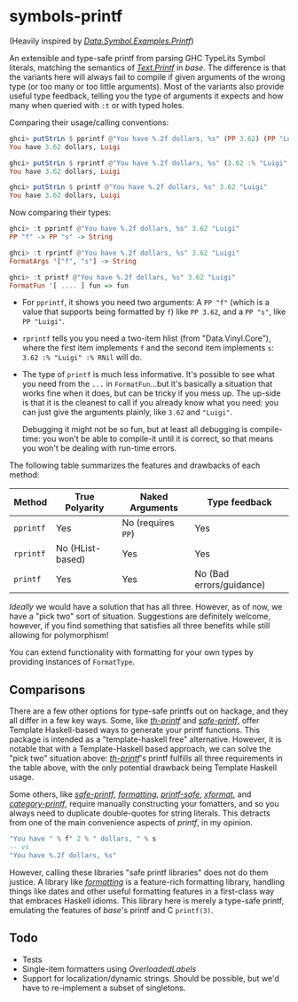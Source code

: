 # symbols-printf

(Heavily inspired by *[Data.Symbol.Examples.Printf][symbols]*)

[symbols]: https://hackage.haskell.org/package/symbols-0.3.0.0/docs/Data-Symbol-Examples-Printf.html

An extensible and type-safe printf from parsing GHC TypeLits Symbol literals,
matching the semantics of *[Text.Printf][]* in *base*.  The difference is that
the variants here will always fail to compile if given arguments of the wrong
type (or too many or too little arguments). Most of the variants also provide
useful type feedback, telling you the type of arguments it expects and how many
when queried with `:t` or with typed holes.

[Text.Printf]: https://hackage.haskell.org/package/base/docs/Text-Printf.html

Comparing their usage/calling conventions:

```haskell
ghci> putStrLn $ pprintf @"You have %.2f dollars, %s" (PP 3.62) (PP "Luigi")
You have 3.62 dollars, Luigi

ghci> putStrLn $ rprintf @"You have %.2f dollars, %s" (3.62 :% "Luigi" :% RNil)
You have 3.62 dollars, Luigi

ghci> putStrLn $ printf @"You have %.2f dollars, %s" 3.62 "Luigi"
You have 3.62 dollars, Luigi
```

Now comparing their types:

```haskell
ghci> :t pprintf @"You have %.2f dollars, %s" 3.62 "Luigi"
PP "f" -> PP "s" -> String

ghci> :t rprintf @"You have %.2f dollars, %s" 3.62 "Luigi"
FormatArgs '["f", "s"] -> String

ghci> :t printf @"You have %.2f dollars, %s" 3.62 "Luigi"
FormatFun '[ .... ] fun => fun
```

*   For `pprintf`, it shows you need two arguments: A `PP "f"` (which is a
    value that supports being formatted by `f`) like `PP 3.62`, and a `PP "s"`,
    like `PP "Luigi"`.
*   `rprintf` tells you you need a two-item hlist (from "Data.Vinyl.Core"),
    where the first item implements `f` and the second item implements `s`:
    `3.62 :% "Luigi" :% RNil` will do.
*   The type of `printf` is much less informative.  It's possible to see what
    you need from the `...` in `FormatFun`...but it's basically a situation
    that works fine when it does, but can be tricky if you mess up.  The
    up-side is that it is the cleanest to call if you already know what you
    need: you can just give the arguments plainly, like `3.62` and `"Luigi"`.

    Debugging it might not be so fun, but at least all debugging is
    compile-time: you won't be able to compile-it until it is correct, so that
    means you won't be dealing with run-time errors.

The following table summarizes the features and drawbacks of each
method:

| Method    | True Polyarity   | Naked Arguments    | Type feedback            |
| --------- | ---------------- | ------------------ | ------------------------ |
| `pprintf` | Yes              | No (requires `PP`) | Yes                      |
| `rprintf` | No (HList-based) | Yes                | Yes                      |
| `printf`  | Yes              | Yes                | No (Bad errors/guidance) |

*Ideally* we would have a solution that has all three.  However, as of now, we
have a "pick two" sort of situation.  Suggestions are definitely welcome,
however, if you find something that satisfies all three benefits while still
allowing for polymorphism!

You can extend functionality with formatting for your own types by providing
instances of `FormatType`.

## Comparisons

There are a few other options for type-safe printfs out on hackage, and they
all differ in a few key ways.  Some, like *[th-printf][]* and
*[safe-printf][]*, offer Template Haskell-based ways to generate your printf
functions.  This package is intended as a "template-haskell free" alternative.
However, it is notable that with a Template-Haskell based approach, we can
solve the "pick two" situation above: *[th-printf][]*'s printf fulfills all
three requirements in the table above, with the only potential drawback being
Template Haskell usage.

Some others, like *[safe-printf][]*, *[formatting][]*, *[printf-safe][]*,
*[xformat][]*, and *[category-printf][]*, require manually constructing your
fomatters, and so you always need to duplicate double-quotes for string
literals.  This detracts from one of the main convenience aspects of *printf*,
in my opinion.

```haskell
"You have " % f' 2 % " dollars, " % s
-- vs
"You have %.2f dollars, %s"
```

However, calling these libraries "safe printf libraries" does not do them
justice.  A library like *[formatting][]* is a feature-rich formatting library,
handling things like dates and other useful formatting features in a
first-class way that embraces Haskell idioms.  This library here is merely a
type-safe printf, emulating the features of *base*'s printf and C `printf(3)`.

[th-printf]: https://hackage.haskell.org/package/th-printf
[safe-printf]: https://hackage.haskell.org/package/safe-printf
[formatting]: https://hackage.haskell.org/package/formatting
[printf-safe]: https://hackage.haskell.org/package/printf-safe
[xformat]: https://hackage.haskell.org/package/xformat
[category-printf]: https://hackage.haskell.org/package/category-printf

## Todo

*   Tests
*   Single-item formatters using *OverloadedLabels*
*   Support for localization/dynamic strings.  Should be possible, but we'd
    have to re-implement a subset of singletons.
